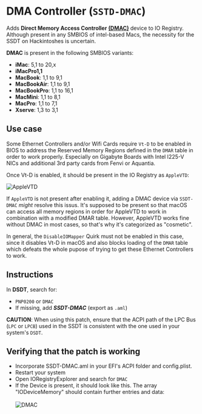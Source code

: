 # DMA Controller (`SSTD-DMAC`)
Adds **Direct Memory Access Controller** [**(DMAC)**](https://binaryterms.com/direct-memory-access-dma.html) device to IO Registry. Although present in any SMBIOS of intel-based Macs, the necessity for the SSDT on Hackintoshes is uncertain. 

**DMAC** is present in the following SMBIOS variants:

- **iMac**: 5,1 to 20,x
- **iMacPro1,1**
- **MacBook**: 1,1 to 9,1
- **MacBookAir**: 1,1 to 9,1
- **MacBookPro**: 1,1 to 16,1
- **MacMini**: 1,1 to 8,1
- **MacPro**: 1,1 to 7,1
- **Xserve**: 1,3 to 3,1

## Use case
Some Ethernet Controllers and/or Wifi Cards require `Vt-D` to be enabled in BIOS to address the Reserved Memory Regions defined in the `DMAR` table in order to work properly. Especially on Gigabyte Boards with Intel I225-V NICs and additional 3rd party cards from Fenvi or Aquantia.

Once Vt-D is enabled, it should be present in the IO Registry as `AppleVTD`:

![AppleVTD](https://user-images.githubusercontent.com/76865553/173662447-02328900-46a3-445f-aa39-205a8eecdff8.png)

If `AppleVTD` is not present after enabling it, adding a DMAC device via `SSDT-DMAC` *might* resolve this issus. It's supposed to be present so that macOS can access all memory regions in order for AppleVTD to work in combination with a modified DMAR table. However, AppleVTD works fine without DMAC in most cases, so that's why it's categorized as "cosmetic".

In general, the `DisableIOMapper` Quirk must not be enabled in this case, since it disables Vt-D in macOS and also blocks loading of the `DMAR` table which defeats the whole pupose of trying to get these Ethernet Controllers to work.

## Instructions

In **DSDT**, search for:

- `PNP0200` or `DMAC`
-  If missing, add ***SSDT-DMAC*** (export as `.aml`)

**CAUTION**: When using this patch, ensure that the ACPI path of the LPC Bus (`LPC` or `LPCB`) used in the SSDT is consistent with the one used in your system's `DSDT`. 

## Verifying that the patch is working
- Incorporate SSDT-DMAC.aml in your EFI's ACPI folder and config.plist.
- Restart your system 
- Open IORegistryExplorer and search for `DMAC`
- If the Device is present, it should look like this. The array "IODeviceMemory" should contain further entries and data:</br></br>
  ![DMAC](https://user-images.githubusercontent.com/76865553/141217597-78d7dcbb-2a7a-4910-a607-b1ec7e780d35.png)
